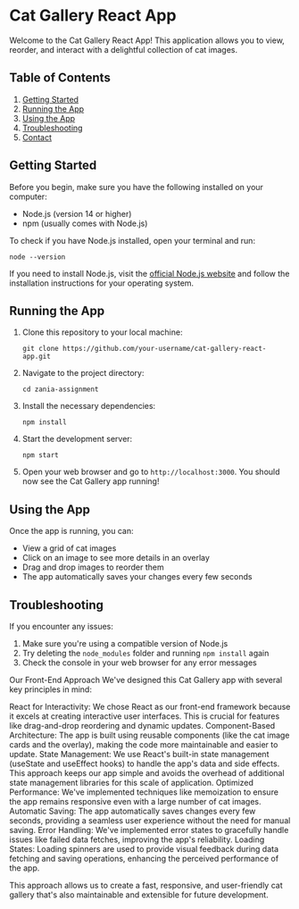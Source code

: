 # Cat Gallery React App

Welcome to the Cat Gallery React App! This application allows you to view, reorder, and interact with a delightful collection of cat images.

## Table of Contents
1. [Getting Started](#getting-started)
2. [Running the App](#running-the-app)
3. [Using the App](#using-the-app)
4. [Troubleshooting](#troubleshooting)
5. [Contact](#contact)

## Getting Started

Before you begin, make sure you have the following installed on your computer:

- Node.js (version 14 or higher)
- npm (usually comes with Node.js)

To check if you have Node.js installed, open your terminal and run:

```
node --version
```

If you need to install Node.js, visit the [official Node.js website](https://nodejs.org/) and follow the installation instructions for your operating system.

## Running the App

1. Clone this repository to your local machine:
   ```
   git clone https://github.com/your-username/cat-gallery-react-app.git
   ```

2. Navigate to the project directory:
   ```
   cd zania-assignment
   ```

3. Install the necessary dependencies:
   ```
   npm install
   ```

4. Start the development server:
   ```
   npm start
   ```

5. Open your web browser and go to `http://localhost:3000`. You should now see the Cat Gallery app running!

## Using the App

Once the app is running, you can:

- View a grid of cat images
- Click on an image to see more details in an overlay
- Drag and drop images to reorder them
- The app automatically saves your changes every few seconds

## Troubleshooting

If you encounter any issues:

1. Make sure you're using a compatible version of Node.js
2. Try deleting the `node_modules` folder and running `npm install` again
3. Check the console in your web browser for any error messages


Our Front-End Approach
We've designed this Cat Gallery app with several key principles in mind:

React for Interactivity: We chose React as our front-end framework because it excels at creating interactive user interfaces. This is crucial for features like drag-and-drop reordering and dynamic updates.
Component-Based Architecture: The app is built using reusable components (like the cat image cards and the overlay), making the code more maintainable and easier to update.
State Management: We use React's built-in state management (useState and useEffect hooks) to handle the app's data and side effects. This approach keeps our app simple and avoids the overhead of additional state management libraries for this scale of application.
Optimized Performance: We've implemented techniques like memoization to ensure the app remains responsive even with a large number of cat images.
Automatic Saving: The app automatically saves changes every few seconds, providing a seamless user experience without the need for manual saving.
Error Handling: We've implemented error states to gracefully handle issues like failed data fetches, improving the app's reliability.
Loading States: Loading spinners are used to provide visual feedback during data fetching and saving operations, enhancing the perceived performance of the app.

This approach allows us to create a fast, responsive, and user-friendly cat gallery that's also maintainable and extensible for future development.
